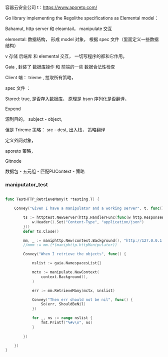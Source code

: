 容器云安全公司 t：https://www.aporeto.com/







Go library implementing the Regolithe specifications as Elemental model：

Bahamut, http server 和 eleamtail， manipulate 交互 

elemental: 数据结构， 形成 model 对象， 根据 spec 文件（里面定义一些数据结构）

v 存储 后端库 和 elemental 交互， 一切写程序的都和它作用。



Gaia ,  封装了 数据库操作 和 前端的一些 数据合法性检查

Client 端：  trieme , 拉取所有策略， 



spec 文件 ：

Stored: true, 是否存入数据库， 原理是 bson 序列化是否翻译， 

Expend



源到目的， subject - object,  

但是 Trireme 策略： src - dest, 出入栈， 策略翻译



定义外网对象，  

aporeto 策略， 



Gitnode



数据包 - 五元组 - 匹配PUContext - 策略 





### maniputator_test

``` go

func TestHTTP_RetrieveMany(t *testing.T) {

	Convey("Given I have a manipulator and a working server", t, func() {

		ts := httptest.NewServer(http.HandlerFunc(func(w http.ResponseWriter, r *http.Request) {
			w.Header().Set("Content-Type", "application/json")
		}))
		defer ts.Close()

		mm, _ := maniphttp.New(context.Background(), "http://127.0.0.1:12345")
		//mmm := mm.(*(maniphttp.httpManipulator))

		Convey("When I retrieve the objects", func() {

			nslist := gaia.NamespacesList{}

			mctx := manipulate.NewContext(
				context.Background(),
			)

			err := mm.RetrieveMany(mctx, &nslist)

			Convey("Then err should not be nil", func() {
				So(err, ShouldBeNil)
			})

			for _, ns := range nslist {
				fmt.Printf("%#v\n", ns)
			}
			
		})

	})
}
```

